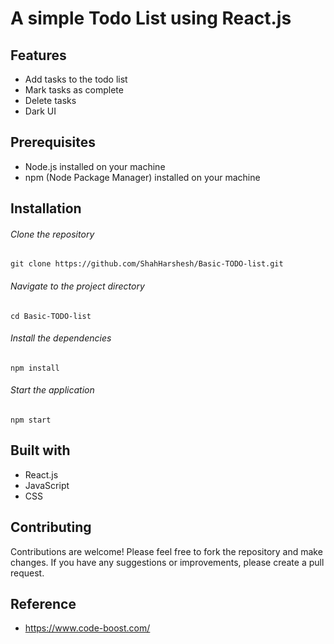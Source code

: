 # A simple Todo List using React.js
## Features
  * Add tasks to the todo list
  * Mark tasks as complete
  * Delete tasks
  * Dark UI
  
## Prerequisites
* Node.js installed on your machine
* npm (Node Package Manager) installed on your machine

## Installation

###### Clone the repository
```
git clone https://github.com/ShahHarshesh/Basic-TODO-list.git
```
###### Navigate to the project directory
```
cd Basic-TODO-list
```
###### Install the dependencies
```
npm install
```
###### Start the application
```
npm start
```
## Built with
  * React.js
  * JavaScript
  * CSS
    
## Contributing
Contributions are welcome! Please feel free to fork the repository and make changes. If you have any suggestions or improvements, please create a pull request.

## Reference
* https://www.code-boost.com/
